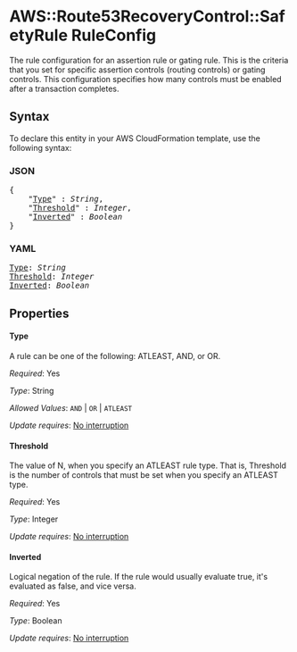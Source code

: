 # AWS::Route53RecoveryControl::SafetyRule RuleConfig

The rule configuration for an assertion rule or gating rule. This is the criteria that you set for specific assertion controls (routing controls) or gating controls. This configuration specifies how many controls must be enabled after a transaction completes.

## Syntax

To declare this entity in your AWS CloudFormation template, use the following syntax:

### JSON

<pre>
{
    "<a href="#type" title="Type">Type</a>" : <i>String</i>,
    "<a href="#threshold" title="Threshold">Threshold</a>" : <i>Integer</i>,
    "<a href="#inverted" title="Inverted">Inverted</a>" : <i>Boolean</i>
}
</pre>

### YAML

<pre>
<a href="#type" title="Type">Type</a>: <i>String</i>
<a href="#threshold" title="Threshold">Threshold</a>: <i>Integer</i>
<a href="#inverted" title="Inverted">Inverted</a>: <i>Boolean</i>
</pre>

## Properties

#### Type

A rule can be one of the following: ATLEAST, AND, or OR.

_Required_: Yes

_Type_: String

_Allowed Values_: <code>AND</code> | <code>OR</code> | <code>ATLEAST</code>

_Update requires_: [No interruption](https://docs.aws.amazon.com/AWSCloudFormation/latest/UserGuide/using-cfn-updating-stacks-update-behaviors.html#update-no-interrupt)

#### Threshold

The value of N, when you specify an ATLEAST rule type. That is, Threshold is the number of controls that must be set when you specify an ATLEAST type.

_Required_: Yes

_Type_: Integer

_Update requires_: [No interruption](https://docs.aws.amazon.com/AWSCloudFormation/latest/UserGuide/using-cfn-updating-stacks-update-behaviors.html#update-no-interrupt)

#### Inverted

Logical negation of the rule. If the rule would usually evaluate true, it's evaluated as false, and vice versa.

_Required_: Yes

_Type_: Boolean

_Update requires_: [No interruption](https://docs.aws.amazon.com/AWSCloudFormation/latest/UserGuide/using-cfn-updating-stacks-update-behaviors.html#update-no-interrupt)


